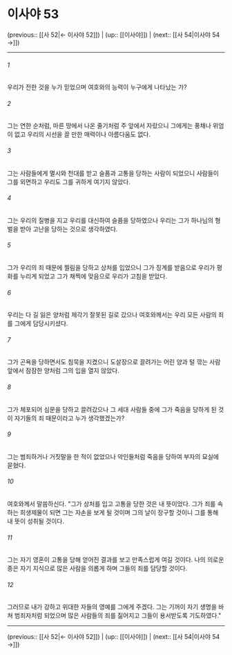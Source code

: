 # 이사야 53

(previous:: [[사 52|← 이사야 52]]) | (up:: [[이사야]]) | (next:: [[사 54|이사야 54 →]])

***




###### 1 

우리가 전한 것을 누가 믿었으며 여호와의 능력이 누구에게 나타났는 가? 



###### 2 

그는 연한 순처럼, 마른 땅에서 나온 줄기처럼 주 앞에서 자랐으니 그에게는 풍채나 위엄이 없고 우리의 시선을 끌 만한 매력이나 아름다움도 없다. 



###### 3 

그는 사람들에게 멸시와 천대를 받고 슬픔과 고통을 당하는 사람이 되었으니 사람들이 그를 외면하고 우리도 그를 귀하게 여기지 않았다. 



###### 4 

그는 우리의 질병을 지고 우리를 대신하여 슬픔을 당하였으나 우리는 그가 하나님의 형벌을 받아 고난을 당하는 것으로 생각하였다. 



###### 5 

그가 우리의 죄 때문에 찔림을 당하고 상처를 입었으니 그가 징계를 받음으로 우리가 평화를 누리게 되었고 그가 채찍에 맞음으로 우리가 고침을 받았다. 



###### 6 

우리는 다 길 잃은 양처럼 제각기 잘못된 길로 갔으나 여호와께서는 우리 모든 사람의 죄를 그에게 담당시키셨다. 



###### 7 

그가 곤욕을 당하면서도 침묵을 지켰으니 도살장으로 끌려가는 어린 양과 털 깎는 사람 앞에서 잠잠한 양처럼 그의 입을 열지 않았다. 



###### 8 

그가 체포되어 심문을 당하고 끌려갔으나 그 세대 사람들 중에 그가 죽음을 당하게 된 것이 자기들의 죄 때문이라고 누가 생각했겠는가? 



###### 9 

그는 범죄하거나 거짓말을 한 적이 없었으나 악인들처럼 죽음을 당하여 부자의 묘실에 묻혔다. 



###### 10 

여호와께서 말씀하신다. "그가 상처를 입고 고통을 당한 것은 내 뜻이었다. 그가 죄를 속하는 희생제물이 되면 그는 자손을 보게 될 것이며 그의 날이 장구할 것이니 그를 통해 내 뜻이 성취될 것이다. 



###### 11 

그는 자기 영혼이 고통을 당해 얻어진 결과를 보고 만족스럽게 여길 것이다. 나의 의로운 종은 자기 지식으로 많은 사람을 의롭게 하며 그들의 죄를 담당할 것이다. 



###### 12 

그러므로 내가 강하고 위대한 자들의 영예를 그에게 주겠다. 그는 기꺼이 자기 생명을 바쳐 범죄자처럼 되었으며 많은 사람들의 죄를 짊어지고 그들이 용서받도록 기도하였다."

***

(previous:: [[사 52|← 이사야 52]]) | (up:: [[이사야]]) | (next:: [[사 54|이사야 54 →]])
